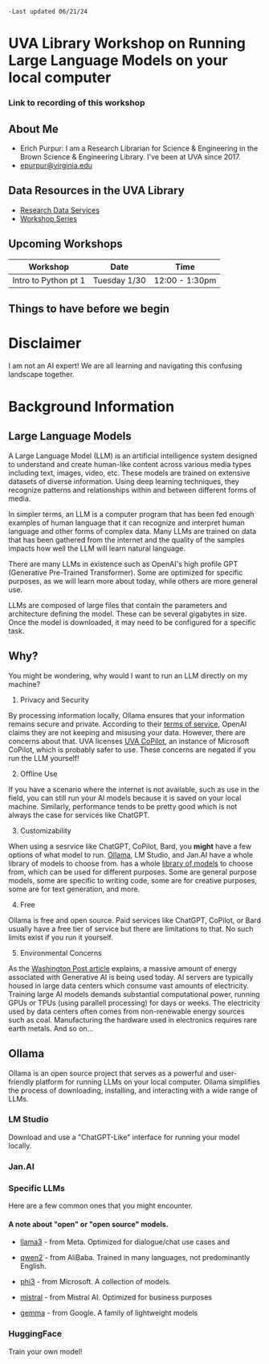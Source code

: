 ```
-Last updated 06/21/24
```

# UVA Library Workshop on Running Large Language Models on your local computer

### Link to recording of this workshop



## About Me
* Erich Purpur: I am a Research Librarian for Science & Engineering in the Brown Science & Engineering Library. I've been at UVA since 2017.
* epurpur@virginia.edu

## Data Resources in the UVA Library
* [Research Data Services](https://data.library.virginia.edu/)
* [Workshop Series](https://data.library.virginia.edu/training/)

## Upcoming Workshops

| Workshop | Date | Time |
| ---- | ---- | ---- |
| Intro to Python pt 1                                                |       Tuesday 1/30   |  12:00 - 1:30pm


## Things to have before we begin


# Disclaimer
I am not an AI expert! We are all learning and navigating this confusing landscape together. 


# Background Information 
## Large Language Models
A Large Language Model (LLM) is an artificial intelligence system designed to understand and create human-like content across various media types including text, images, video, etc. These models are trained on extensive datasets of diverse information. Using deep learning techniques, they recognize patterns and relationships within and between different forms of media.

In simpler terms, an LLM is a computer program that has been fed enough examples of human language that it can recognize and interpret human language and other forms of complex data. Many LLMs are trained on data that has been gathered from the internet and the quality of the samples impacts how well the LLM will learn natural language. 

There are many LLMs in existence such as OpenAI's high profile GPT (Generative Pre-Trained Transformer). Some are optimized for specific purposes, as we will learn more about today, while others are more general use. 

LLMs are composed of large files that contain the parameters and architecture defining the model. These can be several gigabytes in size. Once the model is downloaded, it may need to be configured for a specific task. 


## Why?

You might be wondering, why would I want to run an LLM directly on my machine?

1. Privacy and Security

By processing information locally, Ollama ensures that your information remains secure and private. According to their [terms of service](https://openai.com/policies/terms-of-use/), OpenAI claims they are not keeping and misusing your data. However, there are concerns about that. UVA licenses [UVA CoPilot](https://virginia.service-now.com/its?id=itsweb_kb_article&sys_id=8a0050d847fac610bb2b9c7b116d4317), an instance of Microsoft CoPilot, which is probably safer to use. These concerns are negated if you run the LLM yourself!

2. Offline Use

If you have a scenario where the internet is not available, such as use in the field, you can still run your AI models because it is saved on your local machine. Similarly, performance tends to be pretty good which is not always the case for services like ChatGPT.

3. Customizability

When using a sesrvice like ChatGPT, CoPilot, Bard, you **might** have a few options of what model to run. [Ollama](https://ollama.com/library), LM Studio, and Jan.AI have a whole library of models to choose from. has a whole [library of models](https://ollama.com/library) to choose from, which can be used for different purposes. Some are general purpose models, some are specific to writing code, some are for creative purposes, some are for text generation, and more.

 4. Free

Ollama is free and open source. Paid services like ChatGPT, CoPilot, or Bard usually have a free tier of service but there are limitations to that. No such limits exist if you run it yourself. 

 5. Environmental Concerns

As the [Washington Post article](https://www.washingtonpost.com/business/2024/06/21/artificial-intelligence-nuclear-fusion-climate/) explains, a massive amount of energy associated with Generative AI is being used today. AI servers are typically housed in large data centers which consume vast amounts of electricity. Training large AI models demands substantial computational power, running GPUs or TPUs (using parallell processing) for days or weeks. The electricity used by data centers often comes from non-renewable energy sources such as coal. Manufacturing the hardware used in electronics requires rare earth metals. And so on...

## Ollama

Ollama is an open source project that serves as a powerful and user-friendly platform for running LLMs on your local computer. Ollama simplifies the process of downloading, installing, and interacting with a wide range of LLMs.

### LM Studio

Download and use a "ChatGPT-Like" interface for running your model locally.

### Jan.AI


### Specific LLMs

Here are a few common ones that you might encounter. 

#### A note about "open" or "open source" models.

* [llama3](https://llama.meta.com/llama3/) - from Meta. Optimized for dialogue/chat use cases and 

* [qwen2](https://www.alibabacloud.com/blog/alibaba-cloud%E2%80%99s-qwen2-with-enhanced-capabilities-tops-llm-leaderboard_601268) - from AliBaba. Trained in many languages, not predominantly English. 

* [phi3](https://news.microsoft.com/source/features/ai/the-phi-3-small-language-models-with-big-potential/) - from Microsoft. A collection of models. 

* [mistral](https://mistral.ai/) - from Mistral AI. Optimized for business purposes

* [gemma](https://ai.google.dev/gemma) - from Google. A family of lightweight models


### HuggingFace

Train your own model!




